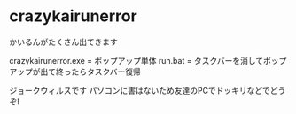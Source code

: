 # crazykairunerror
かいるんがたくさん出てきます


crazykairunerror.exe = ポップアップ単体
run.bat = タスクバーを消してポップアップが出て終ったらタスクバー復帰

ジョークウィルスです パソコンに害はないため友達のPCでドッキリなどでどうぞ!
